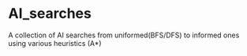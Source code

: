 # AI_searches
A collection of AI searches from uniformed(BFS/DFS) to informed ones using various heuristics (A*)
